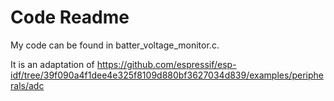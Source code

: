 # Code Readme

My code can be found in batter_voltage_monitor.c. 

It is an adaptation of https://github.com/espressif/esp-idf/tree/39f090a4f1dee4e325f8109d880bf3627034d839/examples/peripherals/adc
